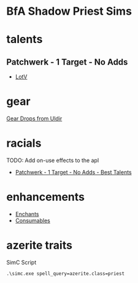 # BfA Shadow Priest Sims

# talents

## Patchwerk - 1 Target - No Adds
- [LotV](https://www.raidbots.com/simbot/report/9W5Fdk1XCTisZWgikJygGQ)

# gear

[Gear Drops from Uldir](https://bfa.wowhead.com/zone=9389/uldir)

# racials
TODO: Add on-use effects to the apl
- [Patchwerk - 1 Target - No Adds - Best Talents](https://www.raidbots.com/simbot/report/28g4MvcPVPkLyxGLEMWxrC)

# enhancements
- [Enchants](https://www.raidbots.com/simbot/report/xdzcxYikoxeWudJvUEDLbM)
- [Consumables](https://www.raidbots.com/simbot/report/fmEF4G3mSbE9Vj6z8HeiNM)

# azerite traits
SimC Script
```
.\simc.exe spell_query=azerite.class=priest
```
